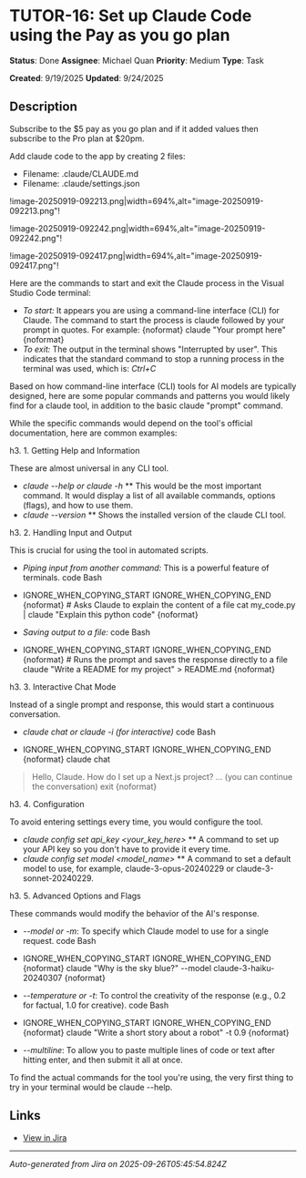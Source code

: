 # TUTOR-16: Set up Claude Code using the Pay as you go plan

**Status**: Done
**Assignee**: Michael Quan
**Priority**: Medium
**Type**: Task

**Created**: 9/19/2025
**Updated**: 9/24/2025



## Description
Subscribe to the $5 pay as you go plan and if it added values then subscribe to the Pro plan at $20pm.

Add claude code to the app by creating 2 files:

* Filename: .claude/CLAUDE.md 
* Filename: .claude/settings.json 

!image-20250919-092213.png|width=694%,alt="image-20250919-092213.png"!

!image-20250919-092242.png|width=694%,alt="image-20250919-092242.png"!

!image-20250919-092417.png|width=694%,alt="image-20250919-092417.png"!

Here are the commands to start and exit the Claude process in the Visual Studio Code terminal:

* *To start:* It appears you are using a command-line interface (CLI) for Claude. The command to start the process is claude followed by your prompt in quotes. For example:
{noformat}    claude "Your prompt here"{noformat}
* *To exit:* The output in the terminal shows "Interrupted by user". This indicates that the standard command to stop a running process in the terminal was used, which is:
*Ctrl+C*



Based on how command-line interface (CLI) tools for AI models are typically designed, here are some popular commands and patterns you would likely find for a claude tool, in addition to the basic claude "prompt" command.

While the specific commands would depend on the tool's official documentation, here are common examples:

h3. 1. Getting Help and Information

These are almost universal in any CLI tool.

* *claude --help or claude -h*
** This would be the most important command. It would display a list of all available commands, options (flags), and how to use them.
* *claude --version*
** Shows the installed version of the claude CLI tool.

h3. 2. Handling Input and Output

This is crucial for using the tool in automated scripts.

* *Piping input from another command:* This is a powerful feature of terminals.
 code Bash

* IGNORE_WHEN_COPYING_START
IGNORE_WHEN_COPYING_END
{noformat}    # Asks Claude to explain the content of a file
cat my_code.py | claude "Explain this python code"
  {noformat}
* *Saving output to a file:*
 code Bash

* IGNORE_WHEN_COPYING_START
IGNORE_WHEN_COPYING_END
{noformat}    # Runs the prompt and saves the response directly to a file
claude "Write a README for my project" > README.md
  {noformat}

h3. 3. Interactive Chat Mode

Instead of a single prompt and response, this would start a continuous conversation.

* *claude chat or claude -i (for interactive)*
 code Bash

* IGNORE_WHEN_COPYING_START
IGNORE_WHEN_COPYING_END
{noformat}    claude chat
> Hello, Claude.
> How do I set up a Next.js project?
> ... (you can continue the conversation)
> exit
  {noformat}

h3. 4. Configuration

To avoid entering settings every time, you would configure the tool.

* *claude config set api_key <your_key_here>*
** A command to set up your API key so you don't have to provide it every time.
* *claude config set model <model_name>*
** A command to set a default model to use, for example, claude-3-opus-20240229 or claude-3-sonnet-20240229.

h3. 5. Advanced Options and Flags

These commands would modify the behavior of the AI's response.

* *--model or -m*: To specify which Claude model to use for a single request.
 code Bash

* IGNORE_WHEN_COPYING_START
IGNORE_WHEN_COPYING_END
{noformat}    claude "Why is the sky blue?" --model claude-3-haiku-20240307
  {noformat}
* *--temperature or -t*: To control the creativity of the response (e.g., 0.2 for factual, 1.0 for creative).
 code Bash

* IGNORE_WHEN_COPYING_START
IGNORE_WHEN_COPYING_END
{noformat}    claude "Write a short story about a robot" -t 0.9
  {noformat}
* *--multiline*: To allow you to paste multiple lines of code or text after hitting enter, and then submit it all at once.

To find the actual commands for the tool you're using, the very first thing to try in your terminal would be claude --help.

## Links
- [View in Jira](https://tutorwise.atlassian.net/browse/TUTOR-16)

---
*Auto-generated from Jira on 2025-09-26T05:45:54.824Z*
